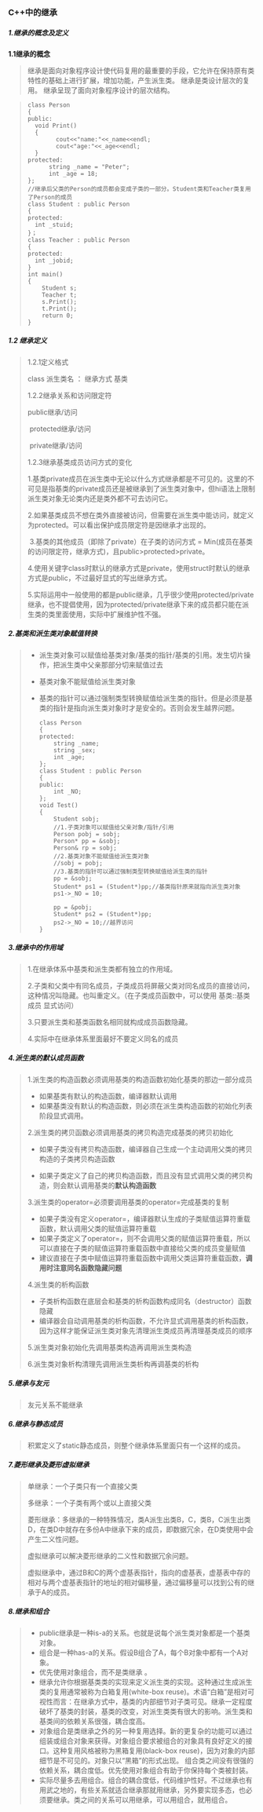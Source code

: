 ### C++中的继承

##### 1.继承的概念及定义

**1.1继承的概念**

> 继承是面向对象程序设计使代码复用的最重要的手段，它允许在保持原有类特性的基础上进行扩展，增加功能，产生派生类。
> 继承是类设计层次的复用。
> 继承呈现了面向对象程序设计的层次结构。

> ```
> class Person
> {
> public:
> 	void Print()
> 	{
>         cout<<"name:"<<_name<<endl;
>         cout<"age:"<<_age<<endl;
> 	}
> protected:
>   	string _name = "Peter";
>   	int _age = 18;
> };
> //继承后父类的Person的成员都会变成子类的一部分。Student类和Teacher类复用了Person的成员
> class Student : public Person
> {
> protected:
> 	int _stuid;
> }；
> class Teacher : public Person
> {
> protected:
> 	int _jobid;
> }
> int main()
> {
>     Student s;
>     Teacher t;
>     s.Print();
>     t.Print();
>     return 0;
> }
> 
> ```

##### 1.2 继承定义

> 1.2.1定义格式
>
>   class 派生类名 ： 继承方式  基类
>
> 1.2.2继承关系和访问限定符
>
>  	public继承/访问
>
> ​	protected继承/访问
>
> ​	private继承/访问
>
> 1.2.3继承基类成员访问方式的变化
>
> ​	1.基类private成员在派生类中无论以什么方式继承都是不可见的。这里的不可见是指基类的private成员还是被继承到了派生类对象中，但hi语法上限制派生类对象无论类内还是类外都不可去访问它。
>
> ​	2.如果基类成员不想在类外直接被访问，但需要在派生类中能访问，就定义为protected。可以看出保护成员限定符是因继承才出现的。
>
> ​	3.基类的其他成员（即除了private）在子类的访问方式 = Min(成员在基类的访问限定符，继承方式)，且public>protected>private。
>
> ​	4.使用关键字class时默认的继承方式是private，使用struct时默认的继承方式是public，不过最好显式的写出继承方式。
>
> ​	5.实际运用中一般使用的都是public继承，几乎很少使用protected/private继承，也不提倡使用，因为protected/private继承下来的成员都只能在派生类的类里面使用，实际中扩展维护性不强。

##### 2.基类和派生类对象赋值转换

> * 派生类对象可以赋值给基类对象/基类的指针/基类的引用。发生切片操作，把派生类中父亲那部分切来赋值过去
>
> * 基类对象不能赋值给派生类对象
>
> * 基类的指针可以通过强制类型转换赋值给派生类的指针。但是必须是基类的指针是指向派生类对象时才是安全的。否则会发生越界问题。
>
>   ```
>   class Person
>   {
>   protected:
>   	string _name;
>   	string _sex;
>   	int _age;
>   };
>   class Student : public Person
>   {
>   public:
>   	int _NO;
>   };
>   void Test()
>   {
>       Student sobj;
>       //1.子类对象可以赋值给父亲对象/指针/引用
>       Person pobj = sobj;
>       Person* pp = &sobj;
>       Person& rp = sobj;
>       //2.基类对象不能赋值给派生类对象
>       //sobj = pobj;
>       //3.基类的指针可以通过强制类型转换赋值给派生类的指针
>       pp = &sobj;
>       Student* ps1 = (Student*)pp;//基类指针原来就指向派生类对象
>       ps1->_NO = 10;
>       
>       pp = &pobj;
>       Student* ps2 = (Student*)pp;
>       ps2->_NO = 10;//越界访问
>   }
>   ```

##### 3.继承中的作用域

> 1.在继承体系中基类和派生类都有独立的作用域。
>
> 2.子类和父类中有同名成员，子类成员将屏蔽父类对同名成员的直接访问，这种情况叫隐藏。也叫重定义。（在子类成员函数中，可以使用 基类::基类成员 显式访问）
>
> 3.只要派生类和基类函数名相同就构成成员函数隐藏。
>
> 4.实际中在继承体系里面最好不要定义同名的成员

##### 4.派生类的默认成员函数

> 1.派生类的构造函数必须调用基类的构造函数初始化基类的那边一部分成员
>
> * 如果基类有默认的构造函数，编译器默认调用
> * 如果基类没有默认的构造函数，则必须在派生类构造函数的初始化列表阶段显式调用。
>
> 2.派生类的拷贝函数必须调用基类的拷贝构造完成基类的拷贝初始化
>
> * 如果子类没有拷贝构造函数，编译器自己生成一个主动调用父类的拷贝构造的子类拷贝构造函数
>
> * 如果子类定义了自己的拷贝构造函数，而且没有显式调用父类的拷贝构造，则会默认调用基类的**默认构造函数**
>
> 3.派生类的operator=必须要调用基类的operator=完成基类的复制
>
> * 如果子类没有定义operator=，编译器默认生成的子类赋值运算符重载函数，默认调用父类的赋值运算符重载
> * 如果子类定义了operator=，则不会调用父类的赋值运算符重载，所以可以直接在子类的赋值运算符重载函数中直接给父类的成员变量赋值
> * 建议直接在子类中赋值运算符重载函数中调用父类运算符重载函数，**调用时注意同名函数隐藏问题**
>
> 4.派生类的析构函数
>
> * 子类析构函数在底层会和基类的析构函数构成同名（destructor）函数隐藏
> * 编译器会自动调用基类的析构函数，不允许显式调用基类的析构函数，因为这样才能保证派生类对象先清理派生类成员再清理基类成员的顺序
>
> 5.派生类对象初始化先调用基类构造再调用派生类构造
>
> 6.派生类对象析构清理先调用派生类析构再调基类的析构

##### 5.继承与友元

> 友元关系不能继承

##### 6.继承与静态成员

> 积累定义了static静态成员，则整个继承体系里面只有一个这样的成员。

##### 7.菱形继承及菱形虚拟继承

> 单继承：一个子类只有一个直接父类
>
> 多继承：一个子类有两个或以上直接父类
>
> 菱形继承：多继承的一种特殊情况，类A派生出类B，C，类B，C派生出类D，在类D中就存在多份A中继承下来的成员，即数据冗余，在D类使用中会产生二义性问题。
>
> 虚拟继承可以解决菱形继承的二义性和数据冗余问题。
>
> 虚拟继承中，通过B和C的两个虚基表指针，指向的虚基表，虚基表中存的相对与两个虚基表指针的地址的相对偏移量，通过偏移量可以找到公有的继承于A的成员。

##### 8.继承和组合

> * public继承是一种is-a的关系。也就是说每个派生类对象都是一个基类对象。
> * 组合是一种has-a的关系。假设B组合了A，每个B对象中都有一个A对象。
> * 优先使用对象组合，而不是类继承 。
> * 继承允许你根据基类类的实现来定义派生类的实现。这种通过生成派生类的复用通常被称为白箱复用(white-box reuse)。术语“白箱”是相对可视性而言：在继承方式中，基类的内部细节对子类可见。继承一定程度破坏了基类的封装，基类的改变，对派生类类有很大的影响。派生类和基类间的依赖关系很强，耦合度高。
> * 对象组合是类继承之外的另一种复用选择。新的更复杂的功能可以通过组装或组合对象来获得。对象组合要求被组合的对象具有良好定义的接口。这种复用风格被称为黑箱复用(black-box reuse)，因为对象的内部细节是不可见的。对象只以“黑箱”的形式出现。 组合类之间没有很强的依赖关系，耦合度低。优先使用对象组合有助于你保持每个类被封装。
> * 实际尽量多去用组合。组合的耦合度低，代码维护性好。不过继承也有用武之地的，有些关系就适合继承那就用继承，另外要实现多态，也必须要继承。类之间的关系可以用继承，可以用组合，就用组合。